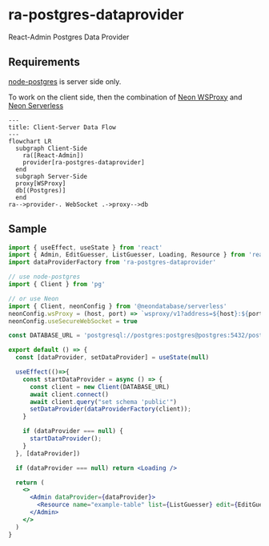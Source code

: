 # ra-postgres-dataprovider
React-Admin Postgres Data Provider

## Requirements
[node-postgres](https://github.com/brianc/node-postgres) is server side only.

To work on the client side, then the combination of
[Neon WSProxy](https://github.com/neondatabase/wsproxy) and
[Neon Serverless](https://github.com/neondatabase/serverless)

```mermaid
---
title: Client-Server Data Flow
---
flowchart LR
  subgraph Client-Side
    ra([React-Admin])
    provider[ra-postgres-dataprovider]
  end
  subgraph Server-Side
  proxy[WSProxy]
  db[(Postgres)]
  end
ra-->provider-. WebSocket .->proxy-->db
```

## Sample
```jsx
import { useEffect, useState } from 'react'
import { Admin, EditGuesser, ListGuesser, Loading, Resource } from 'react-admin'
import dataProviderFactory from 'ra-postgres-dataprovider'

// use node-postgres
import { Client } from 'pg'

// or use Neon
import { Client, neonConfig } from '@neondatabase/serverless'
neonConfig.wsProxy = (host, port) => `wsproxy/v1?address=${host}:${port}`
neonConfig.useSecureWebSocket = true

const DATABASE_URL = 'postgresql://postgres:postgres@postgres:5432/postgres?sslmode=disable'

export default () => {
  const [dataProvider, setDataProvider] = useState(null)

  useEffect(()=>{
    const startDataProvider = async () => {
      const client = new Client(DATABASE_URL)
      await client.connect()
      await client.query("set schema 'public'")
      setDataProvider(dataProviderFactory(client));
    }

    if (dataProvider === null) {
      startDataProvider();
    }
  }, [dataProvider])

  if (dataProvider === null) return <Loading />

  return (
    <>
      <Admin dataProvider={dataProvider}>
        <Resource name="example-table" list={ListGuesser} edit={EditGuesser}/>
      </Admin>
    </>
  )
}
```
